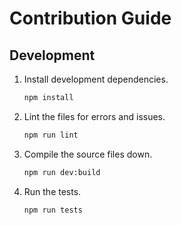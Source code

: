 # Contribution Guide

## Development

1. Install development dependencies.

    ```bash
    npm install
    ```

1. Lint the files for errors and issues.

    ```bash
    npm run lint
    ```

1. Compile the source files down.

    ```bash
    npm run dev:build
    ```

1. Run the tests.

    ```bash
    npm run tests
    ```
